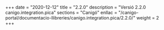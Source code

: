 +++
date        = "2020-12-12"
title       = "2.2.0"
description = "Versió 2.2.0 canigo.integration.pica"
sections    = "Canigó"
enllac		= "/canigo-portal/documentacio-llibreries/canigo.integration.pica/2.2.0/"
weight		= 2
+++
